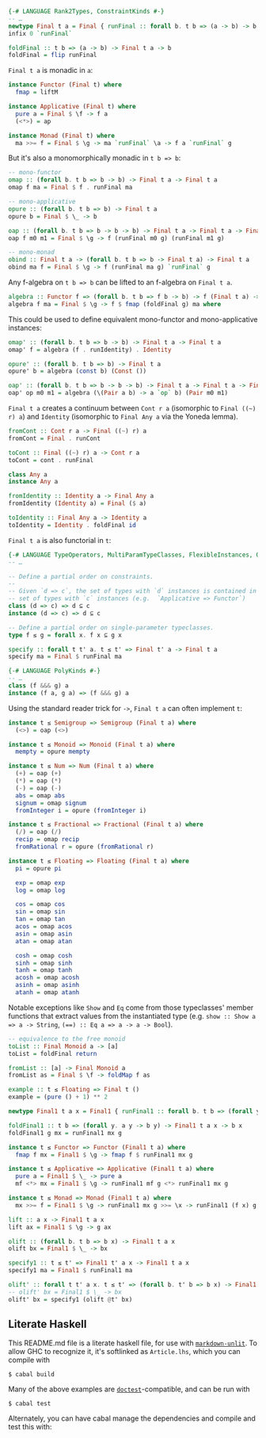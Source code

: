 <!-- 
This is a literate haskell file and therefore requires a module declaration and
imports at the top. These are hidden so as not to be distracting to readers of
the article.

```haskell
{-# LANGUAGE Rank2Types, ConstraintKinds #-}
{-# LANGUAGE TypeOperators, MultiParamTypeClasses, FlexibleInstances, QuantifiedConstraints, UndecidableInstances #-} 
{-# LANGUAGE PolyKinds #-}
{-# LANGUAGE DeriveFunctor #-}
{-# LANGUAGE ScopedTypeVariables, TypeApplications, GADTs #-}
{-# LANGUAGE AllowAmbiguousTypes #-}
module Final where

import Data.Functor.Const
import Data.Functor.Identity
import Control.Monad (liftM, ap)
import Control.Monad.Cont
import Pair
```
import Data.Coerce
{-# LANGUAGE UndecidableSuperClasses #-}
,  ConstraintKinds

-->

```haskell
{-# LANGUAGE Rank2Types, ConstraintKinds #-}
-- …
newtype Final t a = Final { runFinal :: forall b. t b => (a -> b) -> b }
infix 0 `runFinal`

foldFinal :: t b => (a -> b) -> Final t a -> b
foldFinal = flip runFinal
```

`Final t a` is monadic in `a`:

```haskell
instance Functor (Final t) where
  fmap = liftM

instance Applicative (Final t) where
  pure a = Final $ \f -> f a
  (<*>) = ap

instance Monad (Final t) where
  ma >>= f = Final $ \g -> ma `runFinal` \a -> f a `runFinal` g
```

But it's also a monomorphically monadic in `t b => b`:


```haskell
-- mono-functor
omap :: (forall b. t b => b -> b) -> Final t a -> Final t a
omap f ma = Final $ f . runFinal ma

-- mono-applicative
opure :: (forall b. t b => b) -> Final t a
opure b = Final $ \_ -> b

oap :: (forall b. t b => b -> b -> b) -> Final t a -> Final t a -> Final t a
oap f m0 m1 = Final $ \g -> f (runFinal m0 g) (runFinal m1 g)

-- mono-monad
obind :: Final t a -> (forall b. t b => b -> Final t a) -> Final t a
obind ma f = Final $ \g -> f (runFinal ma g) `runFinal` g
```

Any f-algebra on `t b => b` can be lifted to an f-algebra on `Final t a`. 

```haskell
algebra :: Functor f => (forall b. t b => f b -> b) -> f (Final t a) -> Final t a
algebra f ma = Final $ \g -> f $ fmap (foldFinal g) ma where
```

This could be used to define equivalent mono-functor and mono-applicative instances:

```haskell
omap' :: (forall b. t b => b -> b) -> Final t a -> Final t a
omap' f = algebra (f . runIdentity) . Identity

opure' :: (forall b. t b => b) -> Final t a
opure' b = algebra (const b) (Const ())

oap' :: (forall b. t b => b -> b -> b) -> Final t a -> Final t a -> Final t a
oap' op m0 m1 = algebra (\(Pair a b) -> a `op` b) (Pair m0 m1)
```

`Final t a` creates a continuum between `Cont r a` (isomorphic to
`Final ((~) r) a`) and `Identity` (isomorphic to `Final Any a` via the Yoneda
lemma).

```haskell
fromCont :: Cont r a -> Final ((~) r) a
fromCont = Final . runCont

toCont :: Final ((~) r) a -> Cont r a
toCont = cont . runFinal

class Any a
instance Any a

fromIdentity :: Identity a -> Final Any a
fromIdentity (Identity a) = Final ($ a)

toIdentity :: Final Any a -> Identity a
toIdentity = Identity . foldFinal id
```

`Final t a` is also functorial in `t`:

```haskell
{-# LANGUAGE TypeOperators, MultiParamTypeClasses, FlexibleInstances, QuantifiedConstraints, UndecidableInstances #-}
-- …

-- Define a partial order on constraints.
--
-- Given `d => c`, the set of types with `d` instances is contained in the
-- set of types with `c` instances (e.g.  `Applicative => Functor`)
class (d => c) => d ⊆ c
instance (d => c) => d ⊆ c

-- Define a partial order on single-parameter typeclasses.
type f ≤ g = forall x. f x ⊆ g x

specify :: forall t t' a. t ≤ t' => Final t' a -> Final t a
specify ma = Final $ runFinal ma

{-# LANGUAGE PolyKinds #-}
-- …
class (f &&& g) a
instance (f a, g a) => (f &&& g) a
```

Using the standard reader trick for `->`, `Final t a` can often implement `t`:


```haskell
instance t ≤ Semigroup => Semigroup (Final t a) where
  (<>) = oap (<>)

instance t ≤ Monoid => Monoid (Final t a) where
  mempty = opure mempty

instance t ≤ Num => Num (Final t a) where
  (+) = oap (+)
  (*) = oap (*)
  (-) = oap (-)
  abs = omap abs
  signum = omap signum
  fromInteger i = opure (fromInteger i)

instance t ≤ Fractional => Fractional (Final t a) where
  (/) = oap (/)
  recip = omap recip
  fromRational r = opure (fromRational r)

instance t ≤ Floating => Floating (Final t a) where
  pi = opure pi

  exp = omap exp
  log = omap log

  cos = omap cos
  sin = omap sin
  tan = omap tan
  acos = omap acos
  asin = omap asin
  atan = omap atan

  cosh = omap cosh
  sinh = omap sinh
  tanh = omap tanh
  acosh = omap acosh
  asinh = omap asinh
  atanh = omap atanh
```

Notable exceptions like `Show` and `Eq` come from those typeclasses' member
functions that extract values from the instantiated type (e.g. `show :: Show a
=> a -> String`, `(==) :: Eq a => a -> a -> Bool`). 


```haskell
-- equivalence to the free monoid
toList :: Final Monoid a -> [a]
toList = foldFinal return

fromList :: [a] -> Final Monoid a
fromList as = Final $ \f -> foldMap f as

example :: t ≤ Floating => Final t ()
example = (pure () + 1) ** 2
```

```haskell
newtype Final1 t a x = Final1 { runFinal1 :: forall b. t b => (forall y. a y -> b y) -> b x }

foldFinal1 :: t b => (forall y. a y -> b y) -> Final1 t a x -> b x
foldFinal1 g mx = runFinal1 mx g

instance t ≤ Functor => Functor (Final1 t a) where
  fmap f mx = Final1 $ \g -> fmap f $ runFinal1 mx g

instance t ≤ Applicative => Applicative (Final1 t a) where
  pure a = Final1 $ \_ -> pure a
  mf <*> mx = Final1 $ \g -> runFinal1 mf g <*> runFinal1 mx g

instance t ≤ Monad => Monad (Final1 t a) where
  mx >>= f = Final1 $ \g -> runFinal1 mx g >>= \x -> runFinal1 (f x) g

lift :: a x -> Final1 t a x
lift ax = Final1 $ \g -> g ax

olift :: (forall b. t b => b x) -> Final1 t a x
olift bx = Final1 $ \_ -> bx

specify1 :: t ≤ t' => Final1 t' a x -> Final1 t a x
specify1 ma = Final1 $ runFinal1 ma

olift' :: forall t t' a x. t ≤ t' => (forall b. t' b => b x) -> Final1 t a x
-- olift' bx = Final1 $ \_ -> bx
olift' bx = specify1 (olift @t' bx)
```



## Literate Haskell

This README.md file is a literate haskell file, for use with
[`markdown-unlit`](https://github.com/sol/markdown-unlit#readme).  To allow GHC
to recognize it, it's softlinked as `Article.lhs`, which you can
compile with

    $ cabal build

Many of the above examples are
[`doctest`](https://github.com/sol/doctest#readme)-compatible, and can be run
with

    $ cabal test

Alternately, you can have cabal manage the dependencies and compile and test this with:
